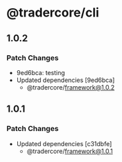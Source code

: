 # @tradercore/cli

## 1.0.2

### Patch Changes

- 9ed6bca: testing
- Updated dependencies [9ed6bca]
  - @tradercore/framework@1.0.2

## 1.0.1

### Patch Changes

- Updated dependencies [c31dbfe]
  - @tradercore/framework@1.0.1
